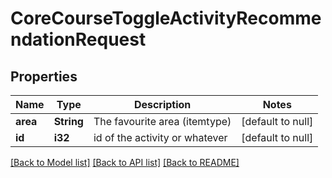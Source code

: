 # CoreCourseToggleActivityRecommendationRequest

## Properties

Name | Type | Description | Notes
------------ | ------------- | ------------- | -------------
**area** | **String** | The favourite area (itemtype) | [default to null]
**id** | **i32** | id of the activity or whatever | [default to null]

[[Back to Model list]](../README.md#documentation-for-models) [[Back to API list]](../README.md#documentation-for-api-endpoints) [[Back to README]](../README.md)


